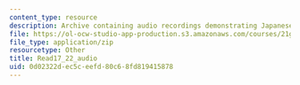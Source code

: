 ```yaml
---
content_type: resource
description: Archive containing audio recordings demonstrating Japanese pronunciation.
file: https://ol-ocw-studio-app-production.s3.amazonaws.com/courses/21g-504-japanese-iv-spring-2009/0d02322dec5ceefd80c68fd819415878_Read17_22_audio.zip
file_type: application/zip
resourcetype: Other
title: Read17_22_audio
uid: 0d02322d-ec5c-eefd-80c6-8fd819415878
---
```

